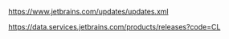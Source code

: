https://www.jetbrains.com/updates/updates.xml

https://data.services.jetbrains.com/products/releases?code=CL
